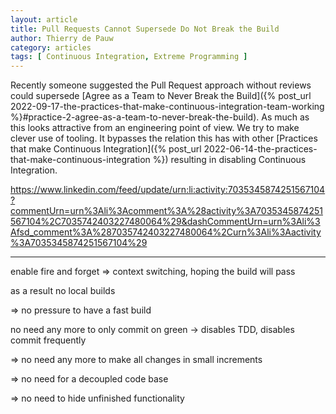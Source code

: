```yaml
---
layout: article
title: Pull Requests Cannot Supersede Do Not Break the Build
author: Thierry de Pauw
category: articles
tags: [ Continuous Integration, Extreme Programming ]
---
```


Recently someone suggested the Pull Request approach without reviews could supersede [Agree as a Team to Never Break the Build]({% post_url 2022-09-17-the-practices-that-make-continuous-integration-team-working %}#practice-2-agree-as-a-team-to-never-break-the-build). As much as this looks attractive from an engineering point of view. We try to make clever use of tooling. It bypasses the relation this has with other [Practices that make Continuous Integration]({% post_url 2022-06-14-the-practices-that-make-continuous-integration %}) resulting in disabling Continuous Integration.

<https://www.linkedin.com/feed/update/urn:li:activity:7035345874251567104?commentUrn=urn%3Ali%3Acomment%3A%28activity%3A7035345874251567104%2C7035742403227480064%29&dashCommentUrn=urn%3Ali%3Afsd_comment%3A%287035742403227480064%2Curn%3Ali%3Aactivity%3A7035345874251567104%29>

---

enable fire and forget => context switching, hoping the build will pass

as a result no local builds

=> no pressure to have a fast build

no need any more to only commit on green -> disables TDD, disables commit frequently

=> no need any more to make all changes in small increments

=> no need for a decoupled code base

=> no need to hide unfinished functionality
